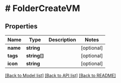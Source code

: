# # FolderCreateVM

## Properties

Name | Type | Description | Notes
------------ | ------------- | ------------- | -------------
**name** | **string** |  | [optional]
**tags** | **string[]** |  | [optional]
**icon** | **string** |  | [optional]

[[Back to Model list]](../../README.md#models) [[Back to API list]](../../README.md#endpoints) [[Back to README]](../../README.md)
